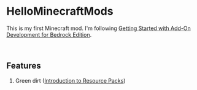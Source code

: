 # HelloMinecraftMods
This is my first Minecraft mod. I'm following [Getting Started with Add-On Development for Bedrock Edition](https://docs.microsoft.com/en-us/minecraft/creator/documents/gettingstarted).

<br>

## Features
1. Green dirt ([Introduction to Resource Packs](https://docs.microsoft.com/en-us/minecraft/creator/documents/resourcepack))
